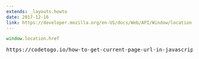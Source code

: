 ```yaml
---
extends: _layouts.howto
date: 2017-12-16
link: https://developer.mozilla.org/en-US/docs/Web/API/Window/location
---
```



```javascript
window.location.href
```

<pre class="output">https://codetogo.io/how-to-get-current-page-url-in-javascript/</pre>
